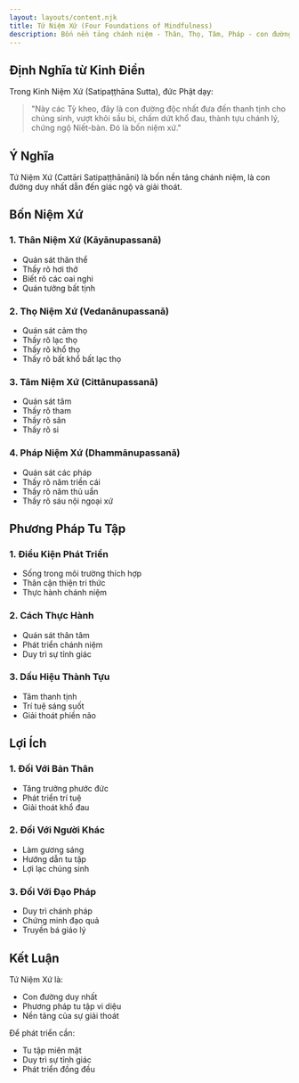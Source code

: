 ```yaml
---
layout: layouts/content.njk
title: Tứ Niệm Xứ (Four Foundations of Mindfulness)
description: Bốn nền tảng chánh niệm - Thân, Thọ, Tâm, Pháp - con đường duy nhất dẫn đến thanh tịnh, vượt khỏi sầu bi, chấm dứt khổ đau
---
```


## Định Nghĩa từ Kinh Điển

Trong Kinh Niệm Xứ (Satipaṭṭhāna Sutta), đức Phật dạy:

> "Này các Tỳ kheo, đây là con đường độc nhất đưa đến thanh tịnh cho chúng sinh, vượt khỏi sầu bi, chấm dứt khổ đau, thành tựu chánh lý, chứng ngộ Niết-bàn. Đó là bốn niệm xứ."

## Ý Nghĩa

Tứ Niệm Xứ (Cattāri Satipaṭṭhānāni) là bốn nền tảng chánh niệm, là con đường duy nhất dẫn đến giác ngộ và giải thoát.

## Bốn Niệm Xứ

### 1. Thân Niệm Xứ (Kāyānupassanā)
- Quán sát thân thể
- Thấy rõ hơi thở
- Biết rõ các oai nghi
- Quán tưởng bất tịnh

### 2. Thọ Niệm Xứ (Vedanānupassanā)
- Quán sát cảm thọ
- Thấy rõ lạc thọ
- Thấy rõ khổ thọ
- Thấy rõ bất khổ bất lạc thọ

### 3. Tâm Niệm Xứ (Cittānupassanā)
- Quán sát tâm
- Thấy rõ tham
- Thấy rõ sân
- Thấy rõ si

### 4. Pháp Niệm Xứ (Dhammānupassanā)
- Quán sát các pháp
- Thấy rõ năm triền cái
- Thấy rõ năm thủ uẩn
- Thấy rõ sáu nội ngoại xứ

## Phương Pháp Tu Tập

### 1. Điều Kiện Phát Triển
- Sống trong môi trường thích hợp
- Thân cận thiện tri thức
- Thực hành chánh niệm

### 2. Cách Thực Hành
- Quán sát thân tâm
- Phát triển chánh niệm
- Duy trì sự tỉnh giác

### 3. Dấu Hiệu Thành Tựu
- Tâm thanh tịnh
- Trí tuệ sáng suốt
- Giải thoát phiền não

## Lợi Ích

### 1. Đối Với Bản Thân
- Tăng trưởng phước đức
- Phát triển trí tuệ
- Giải thoát khổ đau

### 2. Đối Với Người Khác
- Làm gương sáng
- Hướng dẫn tu tập
- Lợi lạc chúng sinh

### 3. Đối Với Đạo Pháp
- Duy trì chánh pháp
- Chứng minh đạo quả
- Truyền bá giáo lý

## Kết Luận

Tứ Niệm Xứ là:
- Con đường duy nhất
- Phương pháp tu tập vi diệu
- Nền tảng của sự giải thoát

Để phát triển cần:
- Tu tập miên mật
- Duy trì sự tỉnh giác
- Phát triển đồng đều
